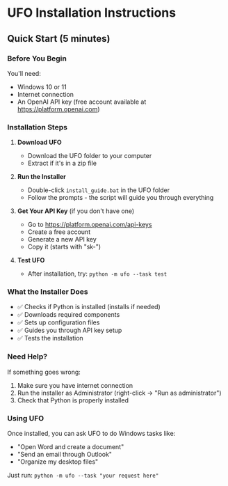# UFO Installation Instructions

## Quick Start (5 minutes)

### Before You Begin
You'll need:
- Windows 10 or 11
- Internet connection
- An OpenAI API key (free account available at https://platform.openai.com)

### Installation Steps

1. **Download UFO**
   - Download the UFO folder to your computer
   - Extract if it's in a zip file

2. **Run the Installer**
   - Double-click `install_guide.bat` in the UFO folder
   - Follow the prompts - the script will guide you through everything

3. **Get Your API Key** (if you don't have one)
   - Go to https://platform.openai.com/api-keys
   - Create a free account
   - Generate a new API key
   - Copy it (starts with "sk-")

4. **Test UFO**
   - After installation, try: `python -m ufo --task test`

### What the Installer Does
- ✅ Checks if Python is installed (installs if needed)
- ✅ Downloads required components
- ✅ Sets up configuration files
- ✅ Guides you through API key setup
- ✅ Tests the installation

### Need Help?
If something goes wrong:
1. Make sure you have internet connection
2. Run the installer as Administrator (right-click → "Run as administrator")
3. Check that Python is properly installed

### Using UFO
Once installed, you can ask UFO to do Windows tasks like:
- "Open Word and create a document"
- "Send an email through Outlook"
- "Organize my desktop files"

Just run: `python -m ufo --task "your request here"`
